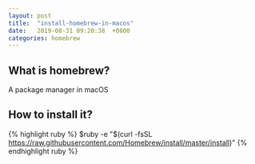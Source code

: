 ```yaml
---
layout: post
title:  "install-homebrew-in-macos"
date:   2019-08-31 09:20:38  +0800
categories: homebrew
---
```


## What is homebrew?
A package manager in macOS

## How to install it?
{% highlight ruby %}
$ruby -e "$(curl -fsSL https://raw.githubusercontent.com/Homebrew/install/master/install)"
{% endhighlight ruby %}
